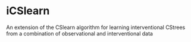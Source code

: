 # iCSlearn
An extension of the CSlearn algorithm for learning interventional CStrees from a combination of observational and interventional data
